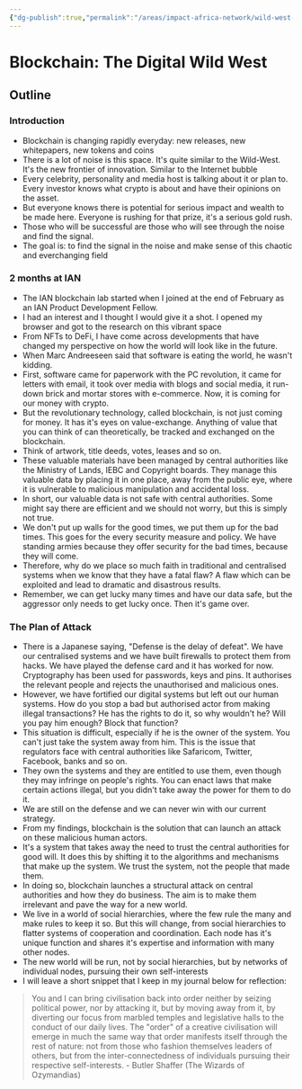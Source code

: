 ```yaml
---
{"dg-publish":true,"permalink":"/areas/impact-africa-network/wild-west-of-blockchain/","noteIcon":"2"}
---
```


# Blockchain: The Digital Wild West
## Outline
### Introduction
- Blockchain is changing rapidly everyday: new releases, new whitepapers, new tokens and coins
- There is a lot of noise is this space. It's quite similar to the Wild-West. It's the new frontier of innovation. Similar to the Internet bubble
- Every celebrity, personality and media host is talking about it or plan to. Every investor knows what crypto is about and have their opinions on the asset.
- But everyone knows there is potential for serious impact and wealth to be made here. Everyone is rushing for that prize, it's a serious gold rush.
- Those who will be successful are those who will see through the noise and find the signal. 
- The goal is: to find the signal in the noise and make sense of this chaotic and everchanging field

### 2 months at IAN
- The IAN blockchain lab started when I joined at the end of February as an IAN Product Development Fellow.
- I had an interest and I thought I would give it a shot. I opened my browser and got to the research on this vibrant space
- From NFTs to DeFi, I have come across developments that have changed my perspective on how the world will look like in the future. 
- When Marc Andreeseen said that software is eating the world, he wasn't kidding. 
- First, software came for paperwork with the PC revolution, it came for letters with email, it took over media with blogs and social media, it run-down brick and mortar stores with e-commerce. Now, it is coming for our money with crypto.
- But the revolutionary technology, called blockchain, is not just coming for money. It has it's eyes on value-exchange. Anything of value that you can think of can theoretically, be tracked and exchanged on the blockchain. 
- Think of artwork, title deeds, votes, leases and so on. 
- These valuable materials have been managed by central authorities like the Ministry of Lands, IEBC and Copyright boards. They manage this valuable data by placing it in one place, away from the public eye, where it is vulnerable to malicious manipulation and accidental loss.
- In short, our valuable data is not safe with central authorities. Some might say there are efficient and we should not worry, but this is simply not true.
- We don't put up walls for the good times, we put them up for the bad times. This goes for the every security measure and policy. We have standing armies because they offer security for the bad times, because they will come.
- Therefore, why do we place so much faith in traditional and centralised systems when we know that they have a fatal flaw? A flaw which can be exploited and lead to dramatic and disastrous results. 
- Remember, we can get lucky many times and have our data safe, but the aggressor only needs to get lucky once. Then it's game over.

### The Plan of Attack
- There is a Japanese saying, "Defense is the delay of defeat". We have our centralised systems and we have built firewalls to protect them from hacks. We have played the defense card and it has worked for now. Cryptography has been used for passwords, keys and pins. It authorises the relevant people and rejects the unauthorised and malicious ones.
- However, we have fortified our digital systems but left out our human systems. How do you stop a bad but authorised actor from making illegal transactions? He has the rights to do it, so why wouldn't he? Will you pay him enough? Block that function? 
- This situation is difficult, especially if he is the owner of the system. You can't just take the system away from him. This is the issue that regulators face with central authorities like Safaricom, Twitter, Facebook, banks and so on. 
- They own the systems and they are entitled to use them, even though they may infringe on people's rights. You can enact laws that make certain actions illegal, but you didn't take away the power for them to do it.
- We are still on the defense and we can never win with our current strategy.
- From my findings, blockchain is the solution that can launch an attack on these malicious human actors. 
- It's a system that takes away the need to trust the central authorities for good will. It does this by shifting it to the algorithms and mechanisms that make up the system. We trust the system, not the people that made them.
- In doing so, blockchain launches a structural attack on central authorities and how they do business. The aim is to make them irrelevant and pave the way for a new world. 
- We live in a world of social hierarchies, where the few rule the many and make rules to keep it so. But this will change, from social hierarchies to flatter systems of cooperation and coordination. Each node has it's unique function and shares it's expertise and information with many other nodes. 
- The new world will be run, not by social hierarchies, but by networks of individual nodes, pursuing their own self-interests
- I will leave a short snippet that I keep in my journal below for reflection:
> You and I can bring civilisation back into order neither by seizing political power, nor by attacking it, but by moving away from it, by diverting our focus from marbled temples and legislative halls to the conduct of our daily lives. The "order" of a creative civilisation will emerge in much the same way that order manifests itself through the rest of nature: not from those who fashion themselves leaders of others, but from the inter-connectedness of individuals pursuing their respective self-interests.
\- Butler Shaffer (The Wizards of Ozymandias)

